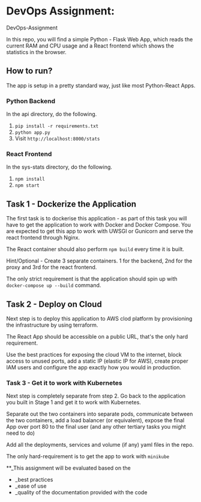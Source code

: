 # DevOps Assignment:

DevOps-Assignment

In this repo, you will find a simple Python - Flask Web App, which reads the current RAM and CPU usage and a React frontend which shows the statistics in the browser.

## How to run?

The app is setup in a pretty standard way, just like most Python-React Apps.

### Python Backend
In the api directory, do the following.
1. `pip install -r requirements.txt`
2. `python app.py`
3. Visit `http://localhost:8000/stats`


### React Frontend
In the sys-stats directory, do the following.
1. `npm install`
2. `npm start`

## Task 1 - Dockerize the Application

The first task is to dockerise this application - as part of this task you will have to get the application to work with Docker and Docker Compose.
You are expected to get this app to work with UWSGI or Gunicorn and serve the react frontend through Nginx.

The React container should also perform `npm build` every time it is built.

Hint/Optional - Create 3 separate containers. 1 for the backend, 2nd for the proxy and 3rd for the react frontend.

The only strict requirement is that the application should spin up with `docker-compose up --build` command.

## Task 2 - Deploy on Cloud

Next step is to deploy this application to AWS clod platform by provisioning the infrastructure by using terraform.

The React App should be accessible on a public URL, that's the only hard requirement.

Use the best practices for exposing the cloud VM to the internet, block access to unused ports, add a static IP (elastic IP for AWS), create proper IAM users and configure the app exactly how you would in production.

### Task 3 - Get it to work with Kubernetes

Next step is completely separate from step 2. Go back to the application you built in Stage 1 and get it to work with Kubernetes.

Separate out the two containers into separate pods, communicate between the two containers, add a load balancer (or equivalent), expose the final App over port 80 to the final user (and any other tertiary tasks you might need to do)

Add all the deployments, services and volume (if any) yaml files in the repo.

The only hard-requirement is to get the app to work with `minikube`  


**_This assignment will be evaluated based on the
* _best practices
* _ease of use
* _quality of the documentation provided with the code
